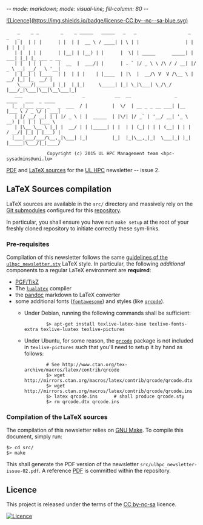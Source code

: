 -*- mode: markdown; mode: visual-line; fill-column: 80 -*-

[![Licence](https://img.shields.io/badge/license-CC by--nc--sa-blue.svg)](http://creativecommons.org/licenses/by-nc-sa/4.0)

        _    _ _        _    _ _____   _____   _   _                   _      _   _            
       | |  | | |      | |  | |  __ \ / ____| | \ | |                 | |    | | | |           
       | |  | | |      | |__| | |__) | |      |  \| | _____      _____| | ___| |_| |_ ___ _ __ 
       | |  | | |      |  __  |  ___/| |      | . ` |/ _ \ \ /\ / / __| |/ _ \ __| __/ _ \ '__|
       | |__| | |____  | |  | | |    | |____  | |\  |  __/\ V  V /\__ \ |  __/ |_| |_  __/ |
        \____/|______| |_|  |_|_|     \_____| |_| \_|\___| \_/\_/ |___/_|\___|\__|\__\___|_|
       ___                      _           __  __                _       ____   ___  _ ____
      |_ _|___ ___ _   _  ___  / |         |  \/  | __ _ _ __ ___| |__   |___ \ / _ \/ | ___|
       | |/ __/ __| | | |/ _ \ | |  _____  | |\/| |/ _` | '__/ __| '_ \    __) | | | | |___ \
       | |\__ \__ \ |_| |  __/ | | |_____| | |  | | (_| | | | (__| | | |  / __/| |_| | |___) |
      |___|___/___/\__,_|\___| |_|         |_|  |_|\__,_|_|  \___|_| |_| |_____|\___/|_|____/
                                                                                               
                   Copyright (c) 2015 UL HPC Management team <hpc-sysadmins@uni.lu>


[PDF](ulhpc_newsletter-issue-02.pdf) and [LaTeX sources](src/) for the [UL HPC](http://hpc.uni.lu) newsletter -- issue 2.

## LaTeX Sources compilation

LaTeX sources are available in the `src/` directory and massively rely on the [Git submodules](https://github.com/ULHPC/documents/tree/master/.submodules) configured for this [repository](https://github.com/ULHPC/documents/).

In particular, you shall ensure you have run `make setup` at the root of your freshly cloned repository to initiate correctly these sym-links. 

### Pre-requisites

Compilation of this newsletter follows the same [guidelines of the `ulhpc_newsletter.sty`](https://github.com/ULHPC/documents/tree/master/style/ulhpc_newsletter) LaTeX style.
In particular, the following _additional_ components to a regular LaTeX environment are __required__:

* [PGF/TikZ](http://sourceforge.net/projects/pgf/)
* The [`lualatex`](http://www.luatex.org/) compiler
* the [pandoc](http://johnmacfarlane.net/pandoc/installing.html) markdown to LaTeX converter
* some additional fonts ([`fontawesome`](https://www.ctan.org/tex-archive/fonts/fontawesome)) and styles (like [`qrcode`](https://www.ctan.org/pkg/qrcode)).
     - Under Debian, running the following commands shall be sufficient: 
     
                   $> apt-get install texlive-latex-base texlive-fonts-extra texlive-luatex texlive-pictures

     - Under Ubuntu, for some reason, the [`qrcode`](https://www.ctan.org/pkg/qrcode) package is not included in `texlive-pictures` such that you'll need to setup it by hand as follows:

                   # See http://www.ctan.org/tex-archive/macros/latex/contrib/qrcode
                   $> wget http://mirrors.ctan.org/macros/latex/contrib/qrcode/qrcode.dtx
                   $> wget http://mirrors.ctan.org/macros/latex/contrib/qrcode/qrcode.ins
                   $> latex qrcode.ins      # shall produce qrcode.sty
                   $> rm qrcode.dtx qrcode.ins

### Compilation of the LaTeX sources

The compilation of this newsletter relies on [GNU Make](http://www.gnu.org/software/make/).
To compile this document, simply run:

    $> cd src/
	$> make

This shall generate the PDF version of the newsletter `src/ulhpc_newsletter-issue-02.pdf`.
A reference [PDF](ulhpc_newsletter-issue-02.pdf) is committed within the repository. 

## Licence

This project is released under the terms of the [CC by-nc-sa](LICENCE) licence. 

[![Licence](https://licensebuttons.net/l/by-nc-sa/4.0/88x31.png)](http://creativecommons.org/licenses/by-nc-sa/4.0)
